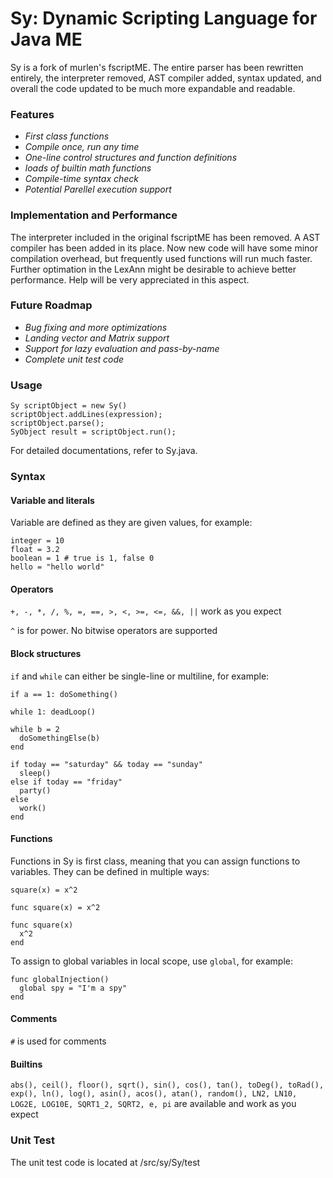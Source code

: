 Sy: Dynamic Scripting Language for Java ME
==

Sy is a fork of murlen's fscriptME. The entire parser has been rewritten entirely, the interpreter removed, AST compiler added, syntax updated, and overall the code updated to be much more expandable and readable.

### Features

* *First class functions*
* *Compile once, run any time*
* *One-line control structures and function definitions*
* *loads of builtin math functions*
* *Compile-time syntax check*
* *Potential Parellel execution support*

### Implementation and Performance

The interpreter included in the original fscriptME has been removed. A AST compiler has been added in its place. Now new code will have some minor compilation overhead, but frequently used functions will run much faster. Further optimation in the LexAnn might be desirable to achieve better performance. Help will be very appreciated in this aspect.

### Future Roadmap

* *Bug fixing and more optimizations*
* *Landing vector and Matrix support*
* *Support for lazy evaluation and pass-by-name*
* *Complete unit test code*

### Usage

```
Sy scriptObject = new Sy()
scriptObject.addLines(expression);
scriptObject.parse();
SyObject result = scriptObject.run();
```

For detailed documentations, refer to Sy.java.

### Syntax

#### Variable and literals

Variable are defined as they are given values, for example:

```
integer = 10
float = 3.2
boolean = 1 # true is 1, false 0
hello = "hello world"
```

#### Operators

`+, -, *, /, %, =, ==, >, <, >=, <=, &&, ||` work as you expect

`^` is for power. No bitwise operators are supported

#### Block structures

`if` and `while` can either be single-line or multiline, for example:

```
if a == 1: doSomething()

while 1: deadLoop()

while b = 2
  doSomethingElse(b)
end

if today == "saturday" && today == "sunday"
  sleep()
else if today == "friday"
  party()
else
  work()
end
```

#### Functions

Functions in Sy is first class, meaning that you can assign functions to variables. They can be defined in multiple ways:

```
square(x) = x^2

func square(x) = x^2

func square(x)
  x^2
end
```

To assign to global variables in local scope, use `global`, for example:

```
func globalInjection()
  global spy = "I'm a spy"
end
```

#### Comments

`#` is used for comments

#### Builtins

`abs(), ceil(), floor(), sqrt(), sin(), cos(), tan(), toDeg(), toRad(), exp(), ln(), log(), asin(), acos(), atan(), random(), LN2, LN10, LOG2E, LOG10E, SQRT1_2, SQRT2, e, pi` are available and work as you expect

### Unit Test

The unit test code is located at /src/sy/Sy/test
